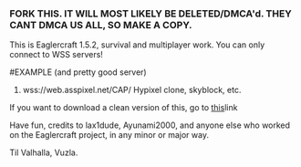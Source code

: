 ### FORK THIS. IT WILL MOST LIKELY BE DELETED/DMCA'd. THEY CANT DMCA US ALL, SO MAKE A COPY.

This is Eaglercraft 1.5.2, survival and multiplayer work. You can only connect to WSS servers!

#EXAMPLE (and pretty good server)
1. wss://web.asspixel.net/CAP/
 Hypixel clone, skyblock, etc.
 
 If you want to  download a clean version of this, go to [this](https://github.com/vuzlaa/EAGLERDOWNLOAD)link
 
 Have fun, credits to lax1dude, Ayunami2000, and anyone else who worked on the Eaglercraft project, in any minor or major way.
 
 Til Valhalla,
           Vuzla.
